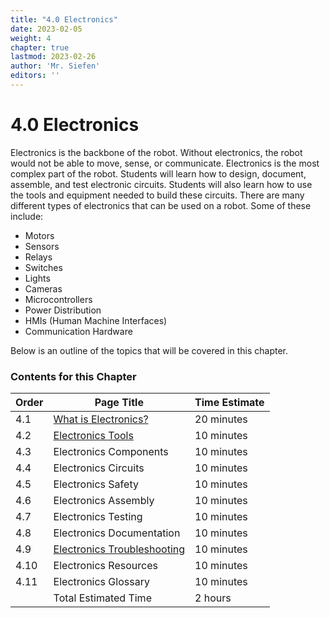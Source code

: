 ```yaml
---
title: "4.0 Electronics"
date: 2023-02-05
weight: 4
chapter: true
lastmod: 2023-02-26
author: 'Mr. Siefen'
editors: ''
---
```


# 4.0 Electronics

Electronics is the backbone of the robot. Without electronics, the robot would not be able to move, sense, or communicate. Electronics is the most complex part of the robot. Students will learn how to design, document, assemble, and test electronic circuits. Students will also learn how to use the tools and equipment needed to build these circuits. There are many different types of electronics that can be used on a robot. Some of these include:

- Motors
- Sensors
- Relays
- Switches
- Lights
- Cameras
- Microcontrollers
- Power Distribution
- HMIs (Human Machine Interfaces)
- Communication Hardware

Below is an outline of the topics that will be covered in this chapter.

### Contents for this Chapter

| Order | Page Title | Time Estimate |
| --- | --- | --- |
| 4.1 | [What is Electronics?](/electronics/what-is-electronics/) | 20 minutes |
| 4.2 | [Electronics Tools](/electronics/electronics-tools/) | 10 minutes |
| 4.3 | Electronics Components | 10 minutes |
| 4.4 | Electronics Circuits | 10 minutes |
| 4.5 | Electronics Safety | 10 minutes |
| 4.6 | Electronics Assembly | 10 minutes |
| 4.7 | Electronics Testing | 10 minutes |
| 4.8 | Electronics Documentation | 10 minutes |
| 4.9 | [Electronics Troubleshooting](/electronics/electronics-troubleshooting/) | 10 minutes |
| 4.10 | Electronics Resources | 10 minutes |
| 4.11 | Electronics Glossary | 10 minutes |
|     | Total Estimated Time | 2 hours |